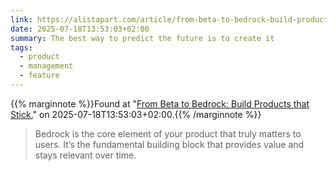 ```yaml
---
link: https://alistapart.com/article/from-beta-to-bedrock-build-products-that-stick/
date: 2025-07-18T13:53:03+02:00
summary: The best way to predict the future is to create it
tags:
  - product
  - management
  - feature
---
```

{{% marginnote %}}Found at "[From Beta to Bedrock: Build Products that Stick.](https://web.archive.org/web/20250718135303/https://alistapart.com/article/from-beta-to-bedrock-build-products-that-stick/)" on 2025-07-18T13:53:03+02:00.{{% /marginnote %}}

> Bedrock is the core element of your product that truly matters to users. It’s the fundamental building block that provides value and stays relevant over time.
